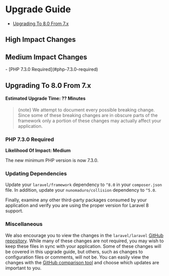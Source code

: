 # Upgrade Guide

- [Upgrading To 8.0 From 7.x](#upgrade-8.0)

<a name="high-impact-changes"></a>
## High Impact Changes

<a name="medium-impact-changes"></a>
## Medium Impact Changes

<div class="content-list" markdown="1">
- [PHP 7.3.0 Required](#php-7.3.0-required)
</div>

<a name="upgrade-8.0"></a>
## Upgrading To 8.0 From 7.x

#### Estimated Upgrade Time: ?? Minutes

> {note} We attempt to document every possible breaking change. Since some of these breaking changes are in obscure parts of the framework only a portion of these changes may actually affect your application.

<a name="php-7.3.0-required"></a>
### PHP 7.3.0 Required

**Likelihood Of Impact: Medium**

The new minimum PHP version is now 7.3.0.

<a name="updating-dependencies"></a>
### Updating Dependencies

Update your `laravel/framework` dependency to `^8.0` in your `composer.json` file. In addition, update your `nunomaduro/collision` dependency to `^5.0`.

Finally, examine any other third-party packages consumed by your application and verify you are using the proper version for Laravel 8 support.

<a name="miscellaneous"></a>
### Miscellaneous

We also encourage you to view the changes in the `laravel/laravel` [GitHub repository](https://github.com/laravel/laravel). While many of these changes are not required, you may wish to keep these files in sync with your application. Some of these changes will be covered in this upgrade guide, but others, such as changes to configuration files or comments, will not be. You can easily view the changes with the [GitHub comparison tool](https://github.com/laravel/laravel/compare/6.x...master) and choose which updates are important to you.
